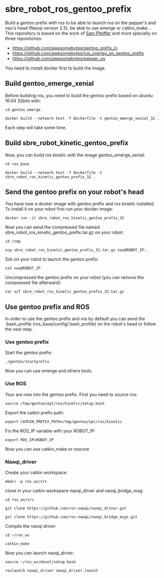 # sbre_robot_ros_gentoo_prefix
Build a gentoo prefix with ros to be able to launch ros on the pepper's and nao's head (Naoqi version 2.5), be able to use emerge or catkin_make... This repository is based on the work of [Sam Pfeiffer](https://github.com/awesomebytes) and more specially on three repositories:
* https://github.com/awesomebytes/gentoo_prefix_ci
* https://github.com/awesomebytes/ros_overlay_on_gentoo_prefix
* https://github.com/awesomebytes/pepper_os

You need to install docker first to build the image.

## Build gentoo_emerge_xenial

Before building ros, you need to build the gentoo prefix based on ubuntu 16.04 32bits with:

`cd gentoo_emerge`

`docker build --network host -f Dockerfile -t gentoo_emerge_xenial_32 .`

Each step will take some time.

## Build sbre_robot_kinetic_gentoo_prefix

Now, you can build ros kinetic with the image gentoo_emerge_xenial:

`cd ros_base`

`docker build --network host -f Dockerfile -t sbre_robot_ros_kinetic_gentoo_prefix_32 .`

## Send the gentoo prefix on your robot's head

You have now a docker image with gentoo prefix and ros kinetic installed.
To install it on your robot first run your docker image:

`docker run -it sbre_robot_ros_kinetic_gentoo_prefix_32`

Now you can send the compressed file named sbre_robot_ros_kinetic_gentoo_prefix.tar.gz
on your robot:

`cd /tmp`

`scp sbre_robot_ros_kinetic_gentoo_prefix_32.tar.gz nao@ROBOT_IP:.`



Ssh on your robot to launch the gentoo prefix:

`ssh nao@ROBOT_IP`

Uncompressed the gentoo prefix on your robot (you can remove the compressed file afterward):

`tar xzf sbre_robot_ros_kinetic_gentoo_prefix_32.tar.gz`

## Use gentoo prefix and ROS

In order to use the gentoo prefix and ros by default you can
send the .bash_profile (ros_base/config/.bash_profile) on the robot's head or follow the next step.

### Use gentoo prefix

Start the gentoo prefix:

`./gentoo/startprefix`

Now you can use emerge and others tools.

### Use ROS

Your are now into the gentoo prefix.
First you need to source ros:

`source /tmp/gentoo/opt/ros/kinetic/setup.bash`

Export the catkin prefix path:

`export CATKIN_PREFIX_PATH=/tmp/gentoo/opt/ros/kinetic`

Fix the ROS_IP variable with your ROBOT_IP:

`export ROS_IP=ROBOT_IP`

Now you can use catkin_make or roscore

### Naoqi_driver

Create your catkin workspace:

`mkdir -p ros_ws/src`

clone in your catkin workspace naoqi_driver and naoqi_bridge_msg:

`cd ros_ws/src`

`git clone https://github.com/ros-naoqi/naoqi_driver.git`

`git clone https://github.com/ros-naoqi/naoqi_bridge_msgs.git`

Compile the naoqi driver:

`cd ~/ros_ws`

`catkin_make`

Now you can launch naoqi_driver:

`source ~/ros_ws/devel/setup.bash`

`roslaunch naoqi_driver naoqi_driver.launch`




